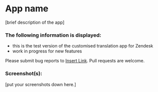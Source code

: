 # App name

[brief description of the app]

### The following information is displayed:

* this is the test version of the customised translation app for Zendesk
* work in progress for new features


Please submit bug reports to [Insert Link](). Pull requests are welcome.

### Screenshot(s):
[put your screenshots down here.]

